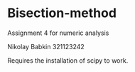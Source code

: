 # Bisection-method
Assignment 4 for numeric analysis

Nikolay Babkin 321123242

Requires the installation of scipy to work.
